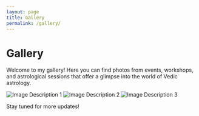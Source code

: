 ```yaml
---
layout: page
title: Gallery
permalink: /gallery/
---
```


# Gallery

Welcome to my gallery! Here you can find photos from events, workshops, and astrological sessions that offer a glimpse into the world of Vedic astrology.

![Image Description 1](URL_to_Image_1)
![Image Description 2](URL_to_Image_2)
![Image Description 3](URL_to_Image_3)

Stay tuned for more updates!
